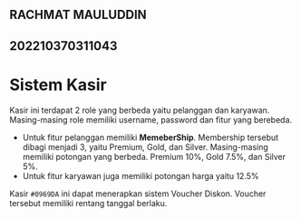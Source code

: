 ## RACHMAT MAULUDDIN
## 202210370311043

# Sistem Kasir
Kasir ini terdapat 2 role yang berbeda yaitu pelanggan dan karyawan. Masing-masing role memiliki username, password dan fitur yang berebeda. 
 + Untuk fitur pelanggan memiliki **MemeberShip**. Membership tersebut dibagi menjadi 3, yaitu Premium, Gold, dan Silver. Masing-masing memiliki potongan yang berbeda. Premium 10%, Gold 7.5%, dan Silver 5%.
 + Untuk fitur karyawan juga memiliki potongan harga yaitu 12.5%

Kasir `#0969DA` ini dapat menerapkan sistem Voucher Diskon. Voucher tersebut memiliki rentang tanggal berlaku.



